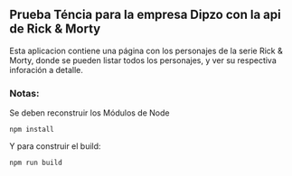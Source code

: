 ## Prueba Téncia para la empresa Dipzo con la api de Rick & Morty

Esta aplicacion contiene una página con los personajes de la serie Rick & Morty, donde se pueden listar todos los personajes, y ver su respectiva inforación a detalle.


### Notas:

Se deben reconstruir los Módulos de Node 

```
npm install
```

Y para construir el build:

```
npm run build
```
